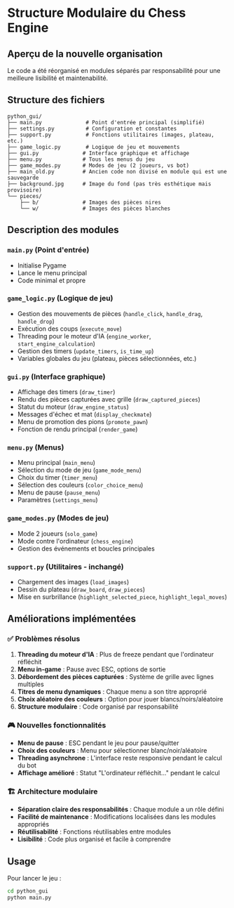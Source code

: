 # Structure Modulaire du Chess Engine

## Aperçu de la nouvelle organisation

Le code a été réorganisé en modules séparés par responsabilité pour une meilleure lisibilité et maintenabilité.

## Structure des fichiers

```
python_gui/
├── main.py              # Point d'entrée principal (simplifié)
├── settings.py          # Configuration et constantes
├── support.py           # Fonctions utilitaires (images, plateau, etc.)
├── game_logic.py        # Logique de jeu et mouvements
├── gui.py              # Interface graphique et affichage
├── menu.py             # Tous les menus du jeu
├── game_modes.py       # Modes de jeu (2 joueurs, vs bot)
├── main_old.py         # Ancien code non divisé en module qui est une sauvegarde
├── background.jpg      # Image du fond (pas très esthétique mais provisoire)
└── pieces/
    ├── b/              # Images des pièces nires
    └── w/              # Images des pièces blanches
```

## Description des modules

### `main.py` (Point d'entrée)

- Initialise Pygame
- Lance le menu principal
- Code minimal et propre

### `game_logic.py` (Logique de jeu)

- Gestion des mouvements de pièces (`handle_click`, `handle_drag`, `handle_drop`)
- Exécution des coups (`execute_move`)
- Threading pour le moteur d'IA (`engine_worker`, `start_engine_calculation`)
- Gestion des timers (`update_timers`, `is_time_up`)
- Variables globales du jeu (plateau, pièces sélectionnées, etc.)

### `gui.py` (Interface graphique)

- Affichage des timers (`draw_timer`)
- Rendu des pièces capturées avec grille (`draw_captured_pieces`)
- Statut du moteur (`draw_engine_status`)
- Messages d'échec et mat (`display_checkmate`)
- Menu de promotion des pions (`promote_pawn`)
- Fonction de rendu principal (`render_game`)

### `menu.py` (Menus)

- Menu principal (`main_menu`)
- Sélection du mode de jeu (`game_mode_menu`)
- Choix du timer (`timer_menu`)
- Sélection des couleurs (`color_choice_menu`)
- Menu de pause (`pause_menu`)
- Paramètres (`settings_menu`)

### `game_modes.py` (Modes de jeu)

- Mode 2 joueurs (`solo_game`)
- Mode contre l'ordinateur (`chess_engine`)
- Gestion des événements et boucles principales

### `support.py` (Utilitaires - inchangé)

- Chargement des images (`load_images`)
- Dessin du plateau (`draw_board`, `draw_pieces`)
- Mise en surbrillance (`highlight_selected_piece`, `highlight_legal_moves`)

## Améliorations implémentées

### ✅ Problèmes résolus

1. **Threading du moteur d'IA** : Plus de freeze pendant que l'ordinateur réfléchit
2. **Menu in-game** : Pause avec ESC, options de sortie
3. **Débordement des pièces capturées** : Système de grille avec lignes multiples
4. **Titres de menu dynamiques** : Chaque menu a son titre approprié
5. **Choix aléatoire des couleurs** : Option pour jouer blancs/noirs/aléatoire
6. **Structure modulaire** : Code organisé par responsabilité

### 🎮 Nouvelles fonctionnalités

- **Menu de pause** : ESC pendant le jeu pour pause/quitter
- **Choix des couleurs** : Menu pour sélectionner blanc/noir/aléatoire
- **Threading asynchrone** : L'interface reste responsive pendant le calcul du bot
- **Affichage amélioré** : Statut "L'ordinateur réfléchit..." pendant le calcul

### 🏗️ Architecture modulaire

- **Séparation claire des responsabilités** : Chaque module a un rôle défini
- **Facilité de maintenance** : Modifications localisées dans les modules appropriés
- **Réutilisabilité** : Fonctions réutilisables entre modules
- **Lisibilité** : Code plus organisé et facile à comprendre

## Usage

Pour lancer le jeu :

```bash
cd python_gui
python main.py
```
